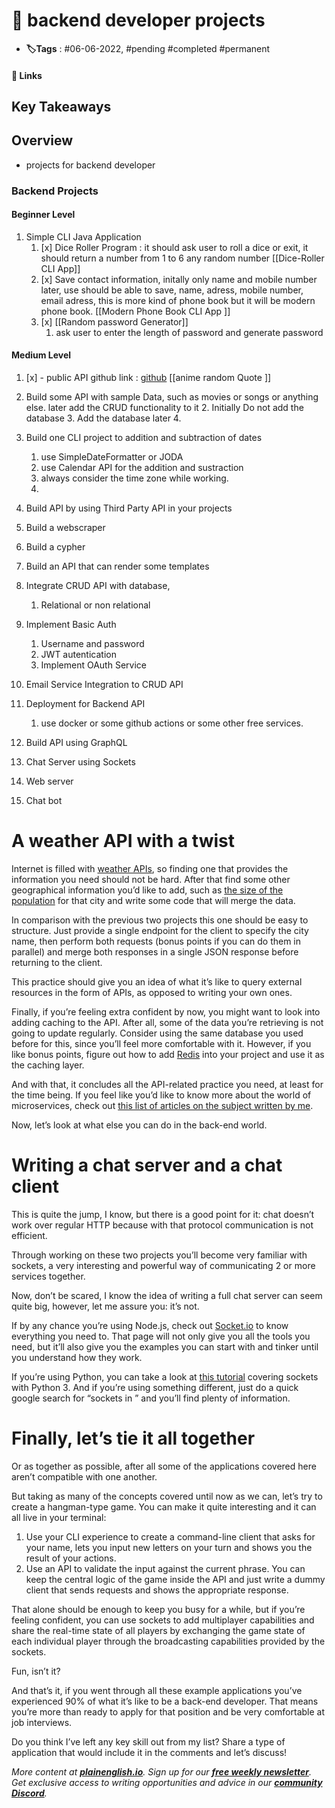 # 📑 backend developer projects

- **🏷️Tags** : #06-06-2022,  #pending #completed #permanent

#### 🔗 Links


## Key Takeaways

## Overview
- projects for backend developer



### Backend Projects

#### Beginner Level
1. Simple CLI Java Application
	1. [x] Dice Roller Program : it should ask user to roll a dice or exit, it should return a number from 1 to 6 any random number [[Dice-Roller CLI App]]
	2. [x] Save contact information, initally only name and mobile number later, use should be able to save, name, adress, mobile number, email adress, this is more kind of phone book but it will be modern phone book. [[Modern Phone Book CLI App  ]]
	3. [x] [[Random password Generator]]  
		1.  ask user to enter the length of password and generate password 


#### Medium Level 

1. [x] - public API github link : [github](https://github.com/public-apis/public-apis)
[[anime random Quote ]]

1. Build some API with sample Data, such as movies or songs or anything else. later add the CRUD functionality to it 
	2. Initially Do not add the database
	3. Add the database later
	4. 


3. Build one CLI project to addition  and subtraction of dates
	1. use SimpleDateFormatter or JODA
	2. use Calendar API for the addition and sustraction
	3. always consider the time zone while working.
	4. 
4. Build API by using Third Party API in your projects

5. Build a webscraper

6. Build a cypher

7. Build an API that can render some templates

8. Integrate CRUD API with database,
	1. Relational or non relational

9. Implement Basic Auth
	1. Username and password
	2. JWT autentication
	3. Implement OAuth Service 

10. Email Service Integration to CRUD API

11. Deployment for Backend API
	1. use docker or some github actions or some other free services.

12. Build API using GraphQL

13. Chat Server using Sockets

14. Web server 

15. Chat bot



# A weather API with a twist

Internet is filled with [weather APIs](https://www.weatherapi.com/), so finding one that provides the information you need should not be hard. After that find some other geographical information you’d like to add, such as [the size of the population](https://countriesnow.space/) for that city and write some code that will merge the data.

In comparison with the previous two projects this one should be easy to structure. Just provide a single endpoint for the client to specify the city name, then perform both requests (bonus points if you can do them in parallel) and merge both responses in a single JSON response before returning to the client.

This practice should give you an idea of what it’s like to query external resources in the form of APIs, as opposed to writing your own ones.

Finally, if you’re feeling extra confident by now, you might want to look into adding caching to the API. After all, some of the data you’re retrieving is not going to update regularly. Consider using the same database you used before for this, since you’ll feel more comfortable with it. However, if you like bonus points, figure out how to add [Redis](http://redis.io/) into your project and use it as the caching layer.

And with that, it concludes all the API-related practice you need, at least for the time being. If you feel like you’d like to know more about the world of microservices, check out [this list of articles on the subject written by me](https://deleteman123.medium.com/list/microservices-1bdacffee603).

Now, let’s look at what else you can do in the back-end world.

# Writing a chat server and a chat client

This is quite the jump, I know, but there is a good point for it: chat doesn’t work over regular HTTP because with that protocol communication is not efficient.

Through working on these two projects you’ll become very familiar with sockets, a very interesting and powerful way of communicating 2 or more services together.

Now, don’t be scared, I know the idea of writing a full chat server can seem quite big, however, let me assure you: it’s not.

If by any chance you’re using Node.js, check out [Socket.io](https://socket.io/) to know everything you need to. That page will not only give you all the tools you need, but it’ll also give you the examples you can start with and tinker until you understand how they work.

If you’re using Python, you can take a look at [this tutorial](https://pythonprogramming.net/sockets-tutorial-python-3/) covering sockets with Python 3. And if you’re using something different, just do a quick google search for “sockets in <enter your programming language here>” and you’ll find plenty of information.

# Finally, let’s tie it all together

Or as together as possible, after all some of the applications covered here aren’t compatible with one another.

But taking as many of the concepts covered until now as we can, let’s try to create a hangman-type game. You can make it quite interesting and it can all live in your terminal:

1.  Use your CLI experience to create a command-line client that asks for your name, lets you input new letters on your turn and shows you the result of your actions.
2.  Use an API to validate the input against the current phrase. You can keep the central logic of the game inside the API and just write a dummy client that sends requests and shows the appropriate response.

That alone should be enough to keep you busy for a while, but if you’re feeling confident, you can use sockets to add multiplayer capabilities and share the real-time state of all players by exchanging the game state of each individual player through the broadcasting capabilities provided by the sockets.

Fun, isn’t it?

And that’s it, if you went through all these example applications you’ve experienced 90% of what it’s like to be a back-end developer. That means you’re more than ready to apply for that position and be very comfortable at job interviews.

Do you think I’ve left any key skill out from my list? Share a type of application that would include it in the comments and let’s discuss!

_More content at_ [**_plainenglish.io_**](http://plainenglish.io/)_. Sign up for our_ [**_free weekly newsletter_**](http://newsletter.plainenglish.io/)_. Get exclusive access to writing opportunities and advice in our_ [**_community Discord_**](https://discord.gg/GtDtUAvyhW)_._


